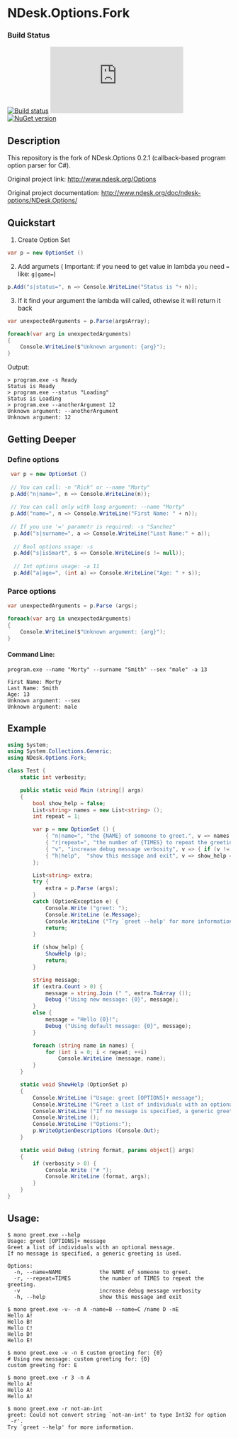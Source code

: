 # NDesk.Options.Fork

### Build Status
[![Build status](https://ci.appveyor.com/api/projects/status/9rkhbjxrka6ra66a/branch/master?svg=true)](https://ci.appveyor.com/project/torston/ndesk-options-fork/branch/master) [![Test status](http://flauschig.ch/batch.php?type=tests&account=torston&slug=ndesk-options-fork)](https://ci.appveyor.com/api/projects/status/9rkhbjxrka6ra66a/branch/master) [![NuGet version](https://badge.fury.io/nu/Ndesk.Options.Fork.svg)](https://badge.fury.io/nu/Ndesk.Options.Fork)
## Description
This repository is the fork of NDesk.Options 0.2.1 (callback-based program option parser for C#).

Original project link: http://www.ndesk.org/Options

Original project documentation: http://www.ndesk.org/doc/ndesk-options/NDesk.Options/
## Quickstart
1) Create Option Set
```c#
var p = new OptionSet ()
```
2) Add argumets ( Important: if you need to get value in lambda you need `=` like: `g|game=`)
```c#
p.Add("s|status=", n => Console.WriteLine("Status is "+ n));
```
3) If it find your argument the lambda will called, othewise it will return it back
```c#
var unexpectedArguments = p.Parse(argsArray);

foreach(var arg in unexpectedArguments)
{
    Console.WriteLine($"Unknown argument: {arg}");
}
```
 
Output:
```
> program.exe -s Ready
Status is Ready
> program.exe --status "Loading"
Status is Loading
> program.exe --anotherArgument 12
Unknown argument: --anotherArgument
Unknown argument: 12
```
## Getting Deeper 
### Define options
```c#
 var p = new OptionSet ()
 
 // You can call: -n "Rick" or --name "Morty"
 p.Add("n|name=", n => Console.WriteLine(n));
 
 // You can call only with long argument: --name "Morty"
 p.Add("name=", n => Console.WriteLine("First Name: " + n));
 
 // If you use '=' parametr is required: -s "Sanchez"
  p.Add("s|surname=", a => Console.WriteLine("Last Name:" + a));
  
  // Bool options usage: -s
  p.Add("s|isSmart", s => Console.WriteLine(s != null));
  
  // Int options usage: -a 11
  p.Add("a|age=", (int a) => Console.WriteLine("Age: " + s));
 ```
### Parce options
```c#
var unexpectedArguments = p.Parse (args);

foreach(var arg in unexpectedArguments)
{
    Console.WriteLine($"Unknown argument: {arg}");
}
 ```
 
#### Command Line: 
```
program.exe --name "Morty" --surname "Smith" --sex "male" -a 13
 
First Name: Morty
Last Name: Smith
Age: 13
Unknown argument: --sex
Unknown argument: male
```
 
## Example
```c#
using System;
using System.Collections.Generic;
using NDesk.Options.Fork;

class Test {
    static int verbosity;

    public static void Main (string[] args)
    {
        bool show_help = false;
        List<string> names = new List<string> ();
        int repeat = 1;

        var p = new OptionSet () {
            { "n|name=", "the {NAME} of someone to greet.", v => names.Add (v) },
            { "r|repeat=", "the number of {TIMES} to repeat the greeting.", (int v) => repeat = v },
            { "v", "increase debug message verbosity", v => { if (v != null) ++verbosity; } },
            { "h|help",  "show this message and exit", v => show_help = v != null },
        };

        List<string> extra;
        try {
            extra = p.Parse (args);
        }
        catch (OptionException e) {
            Console.Write ("greet: ");
            Console.WriteLine (e.Message);
            Console.WriteLine ("Try `greet --help' for more information.");
            return;
        }

        if (show_help) {
            ShowHelp (p);
            return;
        }

        string message;
        if (extra.Count > 0) {
            message = string.Join (" ", extra.ToArray ());
            Debug ("Using new message: {0}", message);
        }
        else {
            message = "Hello {0}!";
            Debug ("Using default message: {0}", message);
        }

        foreach (string name in names) {
            for (int i = 0; i < repeat; ++i)
                Console.WriteLine (message, name);
        }
    }

    static void ShowHelp (OptionSet p)
    {
        Console.WriteLine ("Usage: greet [OPTIONS]+ message");
        Console.WriteLine ("Greet a list of individuals with an optional message.");
        Console.WriteLine ("If no message is specified, a generic greeting is used.");
        Console.WriteLine ();
        Console.WriteLine ("Options:");
        p.WriteOptionDescriptions (Console.Out);
    }

    static void Debug (string format, params object[] args)
    {
        if (verbosity > 0) {
            Console.Write ("# ");
            Console.WriteLine (format, args);
        }
    }
}
```
## Usage:
```
$ mono greet.exe --help
Usage: greet [OPTIONS]+ message
Greet a list of individuals with an optional message.
If no message is specified, a generic greeting is used.

Options:
  -n, --name=NAME            the NAME of someone to greet.
  -r, --repeat=TIMES         the number of TIMES to repeat the greeting.
  -v                         increase debug message verbosity
  -h, --help                 show this message and exit

$ mono greet.exe -v- -n A -name=B --name=C /name D -nE
Hello A!
Hello B!
Hello C!
Hello D!
Hello E!

$ mono greet.exe -v -n E custom greeting for: {0}
# Using new message: custom greeting for: {0}
custom greeting for: E

$ mono greet.exe -r 3 -n A
Hello A!
Hello A!
Hello A!

$ mono greet.exe -r not-an-int
greet: Could not convert string `not-an-int' to type Int32 for option `-r'.
Try `greet --help' for more information.
```
